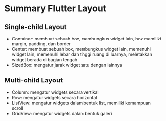 # Summary Flutter Layout
## Single-child Layout
- Container: membuat sebuah box, membungkus widget lain, box memiliki margin, padding, dan border
- Center: membuat sebuah box, membungkus widget lain, memenuhi widget lain, memenuhi lebar dan tinggi ruang di luarnya, meletakkan widget berada di bagian tengah
- SizedBox: mengatur jarak widget satu dengan lainnya

## Multi-child Layout
- Column: mengatur widgets secara vertikal
- Row: mengatur widgets secara horizontal
- ListView: mengatur widgets dalam bentuk list, memiliki kemampuan scroll
- GridView: mengatur widgets dalam bentuk galeri